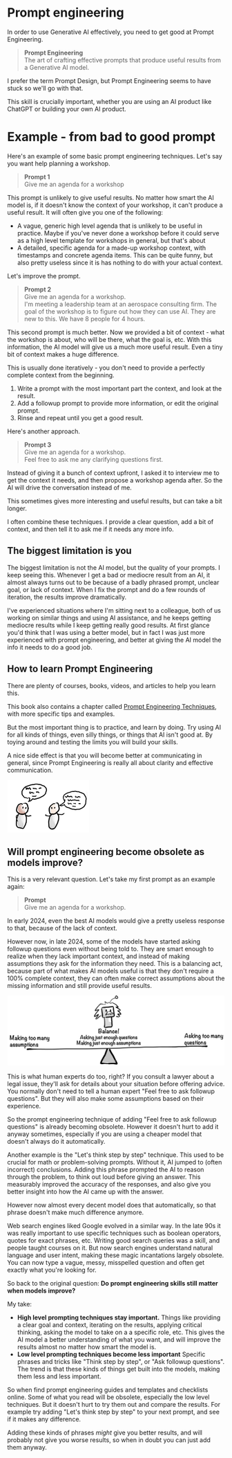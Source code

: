 # Prompt engineering

In order to use Generative AI effectively, you need to get good at Prompt Engineering.

> **Prompt Engineering**  
> The art of crafting effective prompts that produce useful results from a Generative AI model.

I prefer the term Prompt Design, but Prompt Engineering seems to have stuck so we'll go with that.

This skill is crucially important, whether you are using an AI product like ChatGPT or building your own AI product.

# Example - from bad to good prompt

Here's an example of some basic prompt engineering techniques. Let's say you want help planning a workshop.

> **Prompt 1**  
> Give me an agenda for a workshop

This prompt is unlikely to give useful results. No matter how smart the AI model is, if it doesn't know the context of your workshop, it can't produce a useful result. It will often give you one of the following:

- A vague, generic high level agenda that is unlikely to be useful in practice. Maybe if you've never done a workshop before it could serve as a high level template for workshops in general, but that's about
- A detailed, specific agenda for a made-up workshop context, with timestamps and concrete agenda items. This can be quite funny, but also pretty useless since it is has nothing to do with your actual context.

Let's improve the prompt.

> **Prompt 2**  
> Give me an agenda for a workshop.  
> I'm meeting a leadership team at an aerospace consulting firm. The goal of the workshop is to figure out how they can use AI. They are new to this. We have 8 people for 4 hours.

This second prompt is much better. Now we provided a bit of context - what the workshop is about, who will be there, what the goal is, etc. With this information, the AI model will give us a much more useful result. Even a tiny bit of context makes a huge difference.

This is usually done iteratively - you don't need to provide a perfectly complete context from the beginning.

1. Write a prompt with the most important part the context, and look at the result.
2. Add a followup prompt to provide more information, or edit the original prompt.
3. Rinse and repeat until you get a good result.

Here's another approach.

> **Prompt 3**  
> Give me an agenda for a workshop.  
> Feel free to ask me any clarifying questions first.

Instead of giving it a bunch of context upfront, I asked it to interview me to get the context it needs, and then propose a workshop agenda after. So the AI will drive the conversation instead of me.

This sometimes gives more interesting and useful results, but can take a bit longer.

I often combine these techniques. I provide a clear question, add a bit of context, and then tell it to ask me if it needs any more info.

## The biggest limitation is you

The biggest limitation is not the AI model, but the quality of your prompts. I keep seeing this. Whenever I get a bad or mediocre result from an AI, it almost always turns out to be because of a badly phrased prompt, unclear goal, or lack of context. When I fix the prompt and do a few rounds of iteration, the results improve dramatically.

I've experienced situations where I'm sitting next to a colleague, both of us working on similar things and using AI assistance, and he keeps getting mediocre results while I keep getting really good results. At first glance you'd think that I was using a better model, but in fact I was just more experienced with prompt engineering, and better at giving the AI model the info it needs to do a good job.

## How to learn Prompt Engineering

There are plenty of courses, books, videos, and articles to help you learn this.

This book also contains a chapter called [Prompt Engineering Techniques](../4-extra/460-prompt-engineering-techniques.md), with more specific tips and examples.

But the most important thing is to practice, and learn by doing. Try using AI for all kinds of things, even silly things, or things that AI isn't good at. By toying around and testing the limits you will build your skills.

A nice side effect is that you will become better at communicating in general, since Prompt Engineering is really all about clarity and effective communication.

![](../.gitbook/assets/140-people-talking.png)

## Will prompt engineering become obsolete as models improve?

This is a very relevant question. Let's take my first prompt as an example again:

> **Prompt**  
> Give me an agenda for a workshop.

In early 2024, even the best AI models would give a pretty useless response to that, because of the lack of context.

However now, in late 2024, some of the models have started asking followup questions even without being told to. They are smart enough to realize when they lack important context, and instead of making assumptions they ask for the information they need. This is a balancing act, because part of what makes AI models useful is that they don't require a 100% complete context, they can often make correct assumptions about the missing information and still provide useful results.

![](../.gitbook/assets/140-balance.png)

This is what human experts do too, right? If you consult a lawyer about a legal issue, they'll ask for details about your situation before offering advice. You normally don't need to tell a human expert "Feel free to ask followup questions". But they will also make some assumptions based on their experience.

So the prompt engineering technique of adding "Feel free to ask followup questions" is already becoming obsolete. However it doesn't hurt to add it anyway sometimes, especially if you are using a cheaper model that doesn't always do it automatically.

Another example is the "Let's think step by step" technique. This used to be crucial for math or problem-solving prompts. Without it, AI jumped to (often incorrect) conclusions. Adding this phrase prompted the AI to reason through the problem, to think out loud before giving an answer. This measurably improved the accuracy of the responses, and also give you better insight into how the AI came up with the answer.

However now almost every decent model does that automatically, so that phrase doesn't make much difference anymore.

Web search engines liked Google evolved in a similar way. In the late 90s it was really important to use specific techniques such as boolean operators, quotes for exact phrases, etc. Writing good search queries was a skill, and people taught courses on it. But now search engines understand natural language and user intent, making these magic incantations largely obsolete. You can now type a vague, messy, misspelled question and often get exactly what you're looking for.

So back to the original question: **Do prompt engineering skills still matter when models improve?**

My take:

- **High level prompting techniques stay important.** Things like providing a clear goal and context, iterating on the results, applying critical thinking, asking the model to take on a a specific role, etc. This gives the AI model a better understanding of what you want, and will improve the results almost no matter how smart the model is.
- **Low level prompting techniques become less important** Specific phrases and tricks like "Think step by step", or "Ask followup questions". The trend is that these kinds of things get built into the models, making them less and less important.

So when find prompt engineering guides and templates and checklists online. Some of what you read will be obsolete, especially the low level techniques. But it doesn't hurt to try them out and compare the results. For example try adding "Let's think step by step" to your next prompt, and see if it makes any difference.

Adding these kinds of phrases _might_ give you better results, and will probably not give you worse results, so when in doubt you can just add them anyway.
